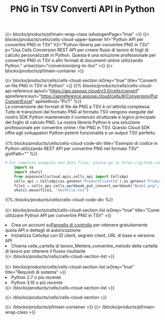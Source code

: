 ﻿---
title:  PNG in TSV Converti API in Python
description:  API cloud e SDK per Microsoft Excel e OpenOffice Calc. Converti foglio di calcolo in un altro file di formato.
url: /it/python/conversion/png-to-tsv/
---
{{< blocks/products/pf/main-wrap-class isAutogenPage="true" >}}
{{< blocks/products/cells/cells-cloud-upper-banner h1="Python API per convertire PNG in TSV" h2="Python libreria per convertire PNG in TSV" p="Usa Cells Conversion REST API per creare flussi di lavoro di fogli di calcolo personalizzati in Python. Questa è una soluzione professionale per convertire PNG in TSV e altri formati di documenti online utilizzando Python." urlsection="conversion/png-to-tsv/" >}}
{{< blocks/products/pf/main-container >}}

{{< blocks/products/cells/cells-cloud-section isGrey="true" title="Converti un file PNG in TSV in Python" >}}
{{% blocks/products/cells/cells-cloud-api-reference apiurl="https://api.aspose.cloud/v3.0/cells/convert" apireferenceurl="https://apireference.aspose.cloud/cells/#/Conversion/PutConvertExcel" apimethod="PUT" %}}
<br/>
La conversione dei formati di file da PNG a TSV è un'attività complessa. Tutte le transizioni dal formato PNG al formato TSV vengono eseguite dal nostro SDK Python mantenendo il contenuto strutturale e logico principale del foglio di calcolo PNG. La nostra libreria Python è una soluzione professionale per convertire online i file PNG in TSV. Questo Cloud SDK offre agli sviluppatori Python potenti funzionalità e un output TSV perfetto.
<br/>
<br/>
{{% blocks/products/cells/cells-cloud-code-div title="Esempio di codice in Python utilizzando REST API per convertire PNG nel formato TSV" gistPath="" %}}
 
```python
# For complete examples and data files, please go to https://github.com/aspose-cells-cloud/aspose-cells-cloud-python/
    import os
    import shutil
    from asposecellscloud.apis.cells_api import CellsApi
    cells_api = CellsApi(os.getenv('ProductClientId'),os.getenv('ProductClientSecret'))
    file1 = cells_api.cells_workbook_put_convert_workbook("Book1.png",format="tsv")
    shutil.move(file1, "destFile.tsv")     
```
 
{{% /blocks/products/cells/cells-cloud-code-div %}}
<br/>
<br/>
{{< blocks/products/cells/cells-cloud-section-list isGrey="true" title="Come utilizzare Python API per convertire PNG in TSV" >}}
<li> Crea un account su<a href="https://dashboard.aspose.cloud/">Pannello di controllo</a> per ottenere gratuitamente quota API e dettagli di autorizzazione</li>
<li>Inizializza CellsApi con ID client, segreto client, URL di base e versione API</li>
<li>Chiama celle_cartella di lavoro_Mettere_convertire_metodo della cartella di lavoro per ottenere il flusso risultante</li>
{{< /blocks/products/cells/cells-cloud-section-list >}}
<br/>
<br/>
{{< blocks/products/cells/cells-cloud-section-list isGrey="true" title="Requisiti di sistema" >}}
<li>Python 2.7 o più recente</li>
<li>Python 3.10 o più recente</li>
{{< /blocks/products/cells/cells-cloud-section-list >}}

{{< /blocks/products/cells/cells-cloud-section >}}

{{< /blocks/products/pf/main-container >}}
{{< /blocks/products/pf/main-wrap-class >}}
